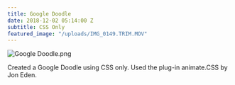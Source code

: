 ```yaml
---
title: Google Doodle
date: 2018-12-02 05:14:00 Z
subtitle: CSS Only
featured_image: "/uploads/IMG_0149.TRIM.MOV"
---
```


![Google Doodle.png](/uploads/Google%20Doodle.png)

Created a Google Doodle using CSS only. Used the plug-in animate.CSS by Jon Eden.